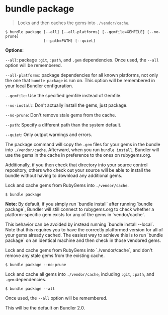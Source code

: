 # bundle package

> Locks and then caches the gems into `./vendor/cache`.

~~~
$ bundle package [--all] [--all-platforms] [--gemfile=GEMFILE] [--no-prune]
                 [--path=PATH] [--quiet]
~~~

**Options:**

`--all`: package `:git`, `:path`, and `.gem` dependencies. Once used, the `--all`
option will be remembered.

`--all-platforms`: package dependencies for all known platforms, not only the one that `bundle package` is run on. This option will be remembered in your local Bundler configuration.

`--gemfile`: Use the specified gemfile instead of Gemfile.

`--no-install`: Don't actually install the gems, just package.

`--no-prune`: Don't remove stale gems from the cache.

`--path`: Specify a different path than the system default.

`--quiet`: Only output warnings and errors.

The package command will copy the `.gem` files for your gems in the bundle into
`./vendor/cache`. Afterward, when you run `bundle install`, Bundler will use the
gems in the cache in preference to the ones on rubygems.org.

Additionally, if you then check that directory into your source control repository,
others who check out your source will be able to install the bundle without having
to download any additional gems.

Lock and cache gems from RubyGems into `./vendor/cache`.

~~~
$ bundle package
~~~

<aside class="notes">
  <p>
    <b>Note:</b> By default, if you simply run `bundle install` after running `bundle package`, Bundler will still connect to rubygems.org to check whether a platform-specific gem exists for any of the gems in `vendor/cache`.
  </p>
  <p>
    This behavior can be avoided by instead running `bundle install --local`. Note that this requires you to have the correctly platformed version for all of your gems already cached. The easiest way to achieve this is to run `bundle package` on an identical machine and then check in those vendored gems.
  </p>
  <p>
    Lock and cache gems from RubyGems into `./vendor/cache`, and don't remove any stale gems from the existing cache.
  </p>
</aside>

~~~
$ bundle package --no-prune
~~~

Lock and cache all gems into `./vendor/cache`, including `:git`, `:path`, and `.gem` dependencies.

~~~
$ bundle package --all
~~~

<aside class="notes">
  Once used, the <code>--all</code> option will be remembered.

  <p>
    This will be the default on Bundler 2.0.
  </p>
</aside>
